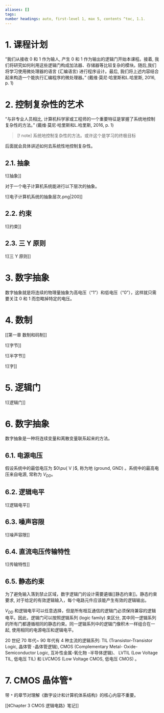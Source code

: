 ```yaml
---
aliases: []
tags: 
number headings: auto, first-level 1, max 5, contents ^toc, 1.1.
---
```

# 1. 课程计划

“我们从接收 0 和 1 作为输人, 产生 0 和 1 作为输出的逻辑门开始本课程。接着, 我们将研究如何利用这些逻辑门构成加法器、存储器等比较复杂的模块。随后,我们将学习使用微处理器的语言 (汇编语言) 进行程序设计。最后, 我们将上述内容结合起来构造一个能执行汇编程序的微处理器。” (戴维·莫尼·哈里斯和L.哈里斯, 2016, p. 1)

# 2. 控制复杂性的艺术

“与非专业人员相比, 计算机科学家或工程师的一个重要特征是掌握了系统地控制复杂性的方法。” (戴维·莫尼·哈里斯和L.哈里斯, 2016, p. 1) 

>[! note] 
>系统地控制复杂性的方法。或许这个是学习的终极目标
>

后面就会具体讲述如何去系统性地控制复杂性。

## 2.1. 抽象

![[抽象]]

对于一个电子计算机系统能进行以下层次的抽象。

![[电子计算机系统的抽象层次.png|200]]

## 2.2. 约束

![[约束]]

## 2.3. 三 Y 原则

![[三 Y 原则]]

# 3. 数字抽象

数字抽象就是将连续的物理量抽象为高电压（“1”）和低电压（“0”），这样就只需要关注 0 和 1 而忽略掉特定的电压。

# 4. 数制

[[第一章 数制和码制]]

![[字节]]

![[半字节]]

![[字]]

# 5. 逻辑门

![[逻辑门]]

# 6. 数字抽象

数字抽象是一种将连续变量和离散变量联系起来的方法。

## 6.1. 电源电压

假设系统中的最低电压为 $0\pu{ V }$, 称为地 (ground, GND) 。系统中的最高电压来自电源, 常称为 $V_{DD}$。

## 6.2. 逻辑电平

![[逻辑电平]]

## 6.3. 噪声容限

![[噪声容限]]

## 6.4. 直流电压传输特性

![[传输特性]]

## 6.5. 静态约束

为了避免输入落到禁止区域，数字逻辑门的设计需要遴循[[静态约束]]。静态约束要求, 对于给定的有效逻辑输入，每个电路元件应该能产生有效的逻辑输出。

$V_{DD}$ 和逻辑电平可以任意选择，但是所有相互通信的逻辑门必须保持兼容的逻辑电平。因此，逻辑门可以按照逻辑系列 (logic family) 来区分, 其中同一逻辑系列的所有门都遵循相同的静态约束。同一逻辑系列中的逻辑门像积木一样组合在一起, 使用相同的电源电压和逻辑电平。

20 世纪 70 年代~ 90 年代有 4 种主流的逻辑系列: TIL (Transistor-Transistor Logic, 晶体管 -晶体管逻辑), CMOS (Complementary Metal- Oxide- Semiconductor Logic, 互补性金属-氧化物 -半导体逻辑)、 LVTIL (Low Voltage TIL, 低电压 TIL) 和 LVCMOS (Low Voltage CMOS, 低电压 CMOS) 。

# 7. CMOS 晶体管*

带 `*` 的章节对理解《数字设计和计算机体系结构》的核心内容不重要。

[[《Chapter 3 CMOS 逻辑电路》笔记]]

